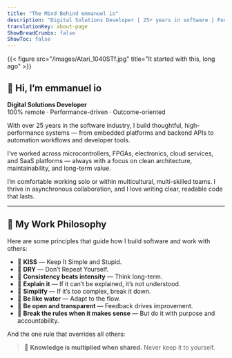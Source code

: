 ```yaml
---
title: "The Mind Behind emmanuel io"
description: "Digital Solutions Developer | 25+ years in software | Focused on performance, clarity & long-term value"
translationKey: about-page
ShowBreadCrumbs: false
ShowToc: false
---
```


{{< figure src="/images/Atari_1040STf.jpg" title="It started with this, long ago" >}}

## 👋 Hi, I’m emmanuel io

**Digital Solutions Developer**  
100% remote · Performance-driven · Outcome-oriented

With over 25 years in the software industry, I build thoughtful, high-performance systems — from embedded platforms and backend APIs to automation workflows and developer tools.

I’ve worked across microcontrollers, FPGAs, electronics, cloud services, and SaaS platforms — always with a focus on clean architecture, maintainability, and long-term value.

I’m comfortable working solo or within multicultural, multi-skilled teams. I thrive in asynchronous collaboration, and I love writing clear, readable code that lasts.

---

## 🧠 My Work Philosophy

Here are some principles that guide how I build software and work with others:

- 🎯 **KISS** — Keep It Simple and Stupid.  
- 🎯 **DRY** — Don’t Repeat Yourself.  
- 🎯 **Consistency beats intensity** — Think long-term.  
- 🎯 **Explain it** — If it can’t be explained, it’s not understood.  
- 🎯 **Simplify** — If it’s too complex, break it down.  
- 🎯 **Be like water** — Adapt to the flow.  
- 🎯 **Be open and transparent** — Feedback drives improvement.  
- 🎯 **Break the rules when it makes sense** — But do it with purpose and accountability.  

And the one rule that overrides all others:

> 🎯 **Knowledge is multiplied when shared.** Never keep it to yourself.
<!--
---

📄 [Download my CV](cv/emmanuel-amadio-cv.pdf)  
🔗 [GitHub](https://github.com/emmanuel-io)  
🔗 [LinkedIn](https://www.linkedin.com/in/emmanuelamadio/)
-->
